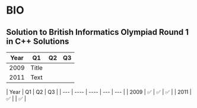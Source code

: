 # BIO
Solution to British Informatics Olympiad Round 1 in C++
Solutions
-----

| Year | Q1 |  Q2 |  Q3 |
| --- | ----------- | --- | ----------- |
| 2009 | Title |
| 2011 | Text |


| Year | Q1 | Q2 | Q3 | 
| --- | ---- | ---- | --- | --- |
| 2009 | ✅ | ✅ | ✅ | 
| 2011 | ✅ |   | ✅ | 
